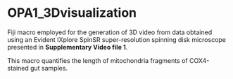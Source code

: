 # OPA1_3Dvisualization

Fiji macro employed for the generation of 3D video from data obtained using an Evident IXplore SpinSR super-resolution spinning disk microscope presented in <b>Supplementary Video file 1</b>.

This macro quantifies the length of mitochondria fragments of COX4-stained gut samples.
